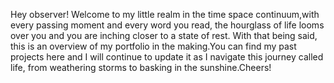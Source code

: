Hey observer! Welcome to my little realm in the time space continuum,with every passing moment and every word you read, the hourglass of life looms over you and you are inching closer to a state of rest. With that being said, this is an overview of my portfolio in the making.You can find my past projects here and I will continue to update it as I navigate this journey called life, from weathering storms to basking in the sunshine.Cheers! 
